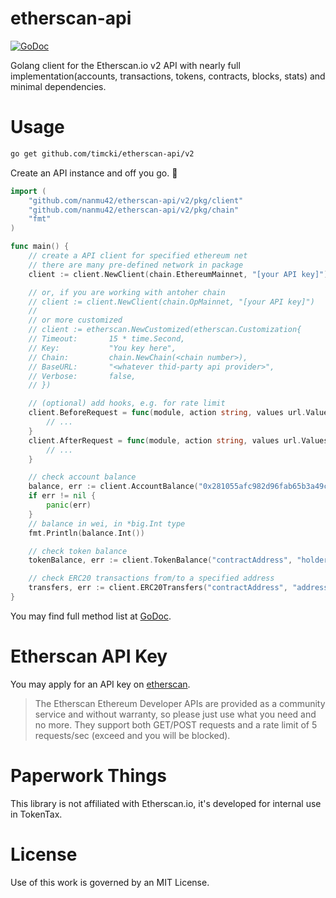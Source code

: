 # etherscan-api

[![GoDoc](https://godoc.org/github.com/timcki/etherscan-api/v2?status.svg)](https://godoc.org/github.com/timcki/etherscan-api)

Golang client for the Etherscan.io v2 API with nearly full implementation(accounts, transactions, tokens, contracts, blocks, stats) and minimal dependencies.

# Usage

```bash
go get github.com/timcki/etherscan-api/v2
```

Create an API instance and off you go. :rocket:

```go
import (
	"github.com/nanmu42/etherscan-api/v2/pkg/client"
	"github.com/nanmu42/etherscan-api/v2/pkg/chain"
	"fmt"
)

func main() {
	// create a API client for specified ethereum net
	// there are many pre-defined network in package
	client := client.NewClient(chain.EthereumMainnet, "[your API key]")

	// or, if you are working with antoher chain
	// client := client.NewClient(chain.OpMainnet, "[your API key]")
	//
	// or more customized
	// client := etherscan.NewCustomized(etherscan.Customization{
	// Timeout:       15 * time.Second,
	// Key:           "You key here",
	// Chain:         chain.NewChain(<chain number>),
	// BaseURL:       "<whatever thid-party api provider>",
	// Verbose:       false,
	// })

	// (optional) add hooks, e.g. for rate limit
	client.BeforeRequest = func(module, action string, values url.Values) error {
		// ...
	}
	client.AfterRequest = func(module, action string, values url.Values, outcome interface{}, requestErr error) error {
		// ...
	}

	// check account balance
	balance, err := client.AccountBalance("0x281055afc982d96fab65b3a49cac8b878184cb16")
	if err != nil {
		panic(err)
	}
	// balance in wei, in *big.Int type
	fmt.Println(balance.Int())

	// check token balance
	tokenBalance, err := client.TokenBalance("contractAddress", "holderAddress")

	// check ERC20 transactions from/to a specified address
	transfers, err := client.ERC20Transfers("contractAddress", "address", startBlock, endBlock, page, offset)
}
```

You may find full method list at [GoDoc](https://godoc.org/github.com/timcki/etherscan-api/v2).

# Etherscan API Key

You may apply for an API key on [etherscan](https://etherscan.io/apis).

> The Etherscan Ethereum Developer APIs are provided as a community service and without warranty, so please just use what you need and no more. They support both GET/POST requests and a rate limit of 5 requests/sec (exceed and you will be blocked).

# Paperwork Things

This library is not affiliated with Etherscan.io, it's developed for internal use in TokenTax.

# License

Use of this work is governed by an MIT License.
